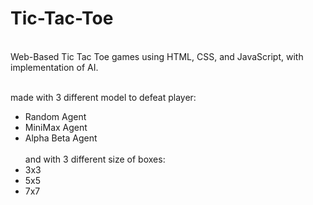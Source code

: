 # Tic-Tac-Toe<br>
<br>
Web-Based Tic Tac Toe games using HTML, CSS, and JavaScript, with implementation of AI.<br><br>

made with 3 different model to defeat player:
- Random Agent
- MiniMax Agent
- Alpha Beta Agent<br><br>
and with 3 different size of boxes:
- 3x3
- 5x5
- 7x7
